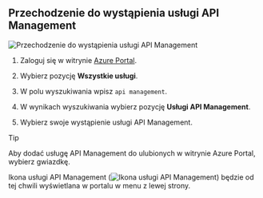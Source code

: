 ## <a name="go-to-your-api-management-instance"></a>Przechodzenie do wystąpienia usługi API Management

![Przechodzenie do wystąpienia usługi API Management](./media/api-management-navigate-to-instance/00-FindResource-01.png)

1. Zaloguj się w witrynie [Azure Portal](https://portal.azure.com). 

2. Wybierz pozycję **Wszystkie usługi**.  

3. W polu wyszukiwania wpisz `api management`.

4. W wynikach wyszukiwania wybierz pozycję **Usługi API Management**.

5. Wybierz swoje wystąpienie usługi API Management.

> [!TIP]
> Aby dodać usługę API Management do ulubionych w witrynie Azure Portal, wybierz gwiazdkę.
>
> Ikona usługi API Management (![Ikona usługi API Management](./media/api-management-navigate-to-instance/apim-icon.png)) będzie od tej chwili wyświetlana w portalu w menu z lewej strony.

